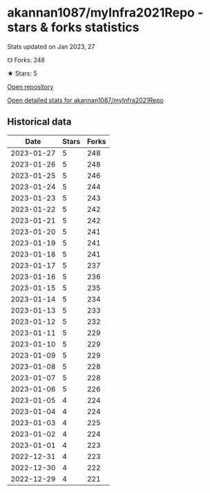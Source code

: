 # akannan1087/myInfra2021Repo - stars & forks statistics

Stats updated on Jan 2023, 27

☋ Forks: 248

★ Stars: 5

[Open repository](https://github.com/akannan1087/myInfra2021Repo)

[Open detailed stats for akannan1087/myInfra2021Repo](https://reviewgithub.com/rep/akannan1087/myInfra2021Repo)

## Historical data
| Date | Stars | Forks |
|------|-------|-------|
| 2023-01-27 | 5 | 248 | 
| 2023-01-26 | 5 | 248 | 
| 2023-01-25 | 5 | 246 | 
| 2023-01-24 | 5 | 244 | 
| 2023-01-23 | 5 | 243 | 
| 2023-01-22 | 5 | 242 | 
| 2023-01-21 | 5 | 242 | 
| 2023-01-20 | 5 | 241 | 
| 2023-01-19 | 5 | 241 | 
| 2023-01-18 | 5 | 241 | 
| 2023-01-17 | 5 | 237 | 
| 2023-01-16 | 5 | 236 | 
| 2023-01-15 | 5 | 235 | 
| 2023-01-14 | 5 | 234 | 
| 2023-01-13 | 5 | 233 | 
| 2023-01-12 | 5 | 232 | 
| 2023-01-11 | 5 | 229 | 
| 2023-01-10 | 5 | 229 | 
| 2023-01-09 | 5 | 229 | 
| 2023-01-08 | 5 | 228 | 
| 2023-01-07 | 5 | 228 | 
| 2023-01-06 | 5 | 226 | 
| 2023-01-05 | 4 | 224 | 
| 2023-01-04 | 4 | 224 | 
| 2023-01-03 | 4 | 225 | 
| 2023-01-02 | 4 | 224 | 
| 2023-01-01 | 4 | 223 | 
| 2022-12-31 | 4 | 223 | 
| 2022-12-30 | 4 | 222 | 
| 2022-12-29 | 4 | 221 | 

